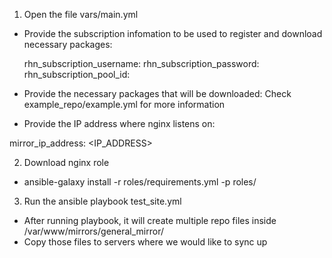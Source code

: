 
1. Open the file vars/main.yml

- Provide the subscription infomation to be used to register and download necessary packages:

   rhn_subscription_username: <username>
   rhn_subscription_password: <password>
   rhn_subscription_pool_id: <poolID>

- Provide the necessary packages that will be downloaded: Check example_repo/example.yml for more information

- Provide the IP address where nginx listens on:

mirror_ip_address: <IP_ADDRESS>

2. Download nginx role

- ansible-galaxy install -r roles/requirements.yml -p roles/

3. Run the ansible playbook test_site.yml

- After running playbook, it will create multiple repo files inside /var/www/mirrors/general_mirror/
- Copy those files to servers where we would like to sync up
